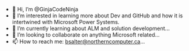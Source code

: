 - 👋 Hi, I’m @GinjaCodeNinja
- 👀 I’m interested in learning more about Dev and GitHub and how it is intertwined with Microsoft Power Systems.
- 🌱 I’m currently learning about ALM and solution development...
- 💞️ I’m looking to collaborate on anything Microsoft related...
- 📫 How to reach me: bsalter@northerncomputer.ca...

<!---
GinjaCodeNinja/GinjaCodeNinja is a ✨ special ✨ repository because its `README.md` (this file) appears on your GitHub profile.
You can click the Preview link to take a look at your changes.
--->
